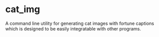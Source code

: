 # cat_img
A command line utility for generating cat images with fortune captions which is designed to be easily integratable with other programs.

